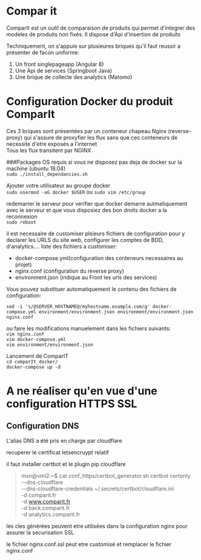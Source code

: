 # Compar it 

ComparIt est un outil de comparaison de produits qui permet d'integrer des modeles de produits non fixés. Il dispose d'Api d'insertion de produits  

Techniquement, on s'appuie sur plusieures briques qu'il faut reussir a présenter de facon uniforme:  
1. Un front singlepageapp (Angular 8)
2. Une Api de services (Springboot Java)
3. Une brique de collecte des analytics (Matomo)

# Configuration Docker du produit ComparIt

Ces 3 briques sont présentées par un conteneur chapeau Nginx (reverse-proxy) qui s'assure de proxyfier les flux sans que ces conteneurs de necessite d'etre exposés a l'internet  
Tous les flux transitent par NGINX  

###Packages OS requis si vous ne disposez pas deja de docker sur la machine (ubuntu 18.04)  
`sudo ./install_dependancies.sh`  

Ajouter votre utilisateur au groupe docker  
`sudo usermod -aG docker $USER` ou `sudo vim /etc/group`  

redemarrer le serveur pour verifier que docker demarre autmatiquement avec le serveur et que vous disposiez des bon droits docker a la reconnexion  
`sudo reboot`  

il est necessaire de customiser plsieurs fichiers de configuration pour y declarer les URLS du site web, configurer les comptes de BDD, d'analytics....
liste des fichiers a customiser:
* docker-compose.yml(configuration des conteneurs necessaires au projet)
* nginx.conf (configuration du reverse proxy)
* environment.json (indique au Front les urls des services)

Vous pouvez substituer automatiquement le contenu des fichiers de configuration: 

`sed -i 's/@SERVER_HOSTNAME@/myhostname.example.com/g' docker-compose.yml environment/environment.json environment/environment.json nginx.conf`

ou faire les modifications manuelement dans les fichiers suivants:   
`vim nginx.conf`  
`vim docker-compose.yml`  
`vim environment/environment.json`  

Lancement de ComparIT  
`cd comparIt_docker/`  
`docker-compose up -d`  

# A ne réaliser qu'en vue d'une configuration HTTPS SSL
## Configuration DNS

L'alias DNS a été pris en charge par cloudflare

recuperer le certificat letsencruypt relatif

il faut installer certbot et le plugin pip cloudflare 

>msn@vml2:~$ cat conf_https/certbot_generator.sh 
>certbot certonly \
>  --dns-cloudflare \
>  --dns-cloudflare-credentials ~/.secrets/certbot/cloudflare.ini \
>  -d comparit.fr \
>  -d www.comparit.fr \
>  -d back.comparit.fr \
>  -d analytics.comparit.fr

les cles générées peuvent etre utilisées dans la configuration nginx pour assurer la securisation SSL

le fichier nginx.conf.ssl peut etre customisé et remplacer le fichier nginx.conf

